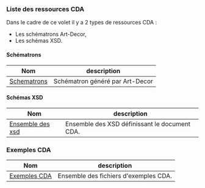 ### Liste des ressources CDA
Dans le cadre de ce volet il y a 2 types de ressources CDA :
* Les schématrons Art-Decor,
* Les schémas XSD.

#### Schématrons

| Nom  | description |
| --- | --- |
| [Schematrons](20230810_Schematron_SDO_ESMS.zip) | Schématron généré par Art-Decor |

#### Schémas XSD

| Nom  | description |
| --- | --- |
| [Ensemble des xsd](20230630_MS_XSD.zip) | Ensemble des XSD définissant le document CDA. |

### Exemples CDA
| Nom  | description |
| --- | --- |
| [Exemples CDA](20230810_Schematron_SDO_ESMS.zip) | Ensemble des fichiers d'exemples CDA. |